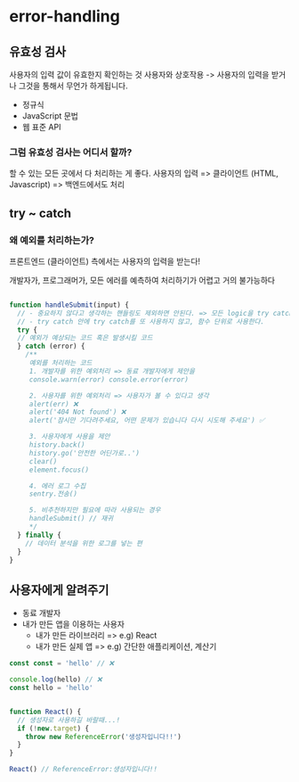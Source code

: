 # error-handling

## 유효성 검사

사용자의 입력 값이 유효한지 확인하는 것
사용자와 상호작용 -> 사용자의 입력을 받거나 그것을 통해서 무언가 하게됩니다.

- 정규식
- JavaScript 문법
- 웹 표준 API

### 그럼 유효성 검사는 어디서 할까?

할 수 있는 모든 곳에서 다 처리하는 게 좋다.
사용자의 입력 => 클라이언트 (HTML, Javascript) => 백엔드에서도 처리

## try ~ catch

### 왜 예외를 처리하는가?

프론트엔드 (클라이언트) 측에서는 사용자의 입력을 받는다!

개발자가, 프로그래머가, 모든 에러를 예측하여 처리하기가 어렵고 거의 불가능하다

```js

function handleSubmit(input) {
  // - 중요하지 않다고 생각하는 핸들링도 제외하면 안된다. => 모든 logic을 try catch에 넣는다.
  // - try catch 안에 try catch를 또 사용하지 않고, 함수 단위로 사용한다.
  try {
  // 예외가 예상되는 코드 혹은 발생시킬 코드
  } catch (error) {
    /**
     예외를 처리하는 코드
     1. 개발자를 위한 예외처리 => 동료 개발자에게 제안을
     console.warn(error) console.error(error)

     2. 사용자를 위한 예외처리 => 사용자가 볼 수 있다고 생각
     alert(err) ❌
     alert('404 Not found') ❌
     alert('잠시만 기다려주세요, 어떤 문제가 있습니다 다시 시도해 주세요') ✅

     3. 사용자에게 사용을 제안
     history.back()
     history.go('안전한 어딘가로..')
     clear()
     element.focus()

     4. 에러 로그 수집
     sentry.전송()

     5. 비추천하지만 필요에 따라 사용되는 경우
     handleSubmit() // 재귀
     */
  } finally {
    // 데이터 분석을 위한 로그를 넣는 편
  }
}
```

## 사용자에게 알려주기

- 동료 개발자
- 내가 만든 앱을 이용하는 사용자
  - 내가 만든 라이브러리 => e.g) React
  - 내가 만든 실제 앱 => e.g) 간단한 애플리케이션, 계산기

```js
const const = 'hello' // ❌

console.log(hello) // ❌
const hello = 'hello'


function React() {
  // 생성자로 사용하길 바랄때...!
  if (!new.target) {
    throw new ReferenceError('생성자입니다!!')
  }
}

React() // ReferenceError:생성자입니다!!
```
